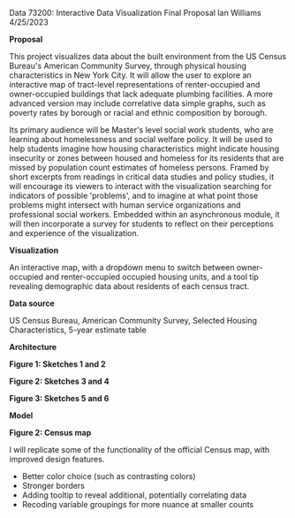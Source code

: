 Data 73200: Interactive Data Visualization
Final Proposal
Ian Williams
4/25/2023

**Proposal**

This project visualizes data about the built environment from the US Census Bureau's American Community Survey, through physical housing characteristics in New York City. It will allow the user to explore an interactive map of tract-level representations of renter-occupied and owner-occupied buildings that lack adequate plumbing facilities. A more advanced version may include correlative data simple graphs, such as poverty rates by borough or racial and ethnic composition by borough.

Its primary audience will be Master's level social work students, who are learning about homelessness and social welfare policy. It will be used to help students imagine how housing characteristics might indicate housing insecurity or zones between housed and homeless for its residents that are missed by population count estimates of homeless persons. Framed by short excerpts from readings in critical data studies and policy studies, it will encourage its viewers to interact with the visualization searching for indicators of possible 'problems', and to imagine at what point those problems might intersect with human service organizations and professional social workers. Embedded within an asynchronous module, it will then incorporate a survey for students to reflect on their perceptions and experience of the visualization.

**Visualization**

An interactive map, with a dropdown menu to switch between owner-occupied and renter-occupied occupied housing units, and a tool tip revealing demographic data about residents of each census tract.

**Data source**

US Census Bureau, American Community Survey, Selected Housing Characteristics, 5-year estimate table

**Architecture**


 
**Figure 1: Sketches 1 and 2**



**Figure 2: Sketches 3 and 4**

**Figure 3: Sketches 5 and 6**

**Model**

 

 
**Figure 2: Census map**

I will replicate some of the functionality of the official Census map, with improved design features.

-	Better color choice (such as contrasting colors)
-	Stronger borders
-	Adding tooltip to reveal additional, potentially correlating data
-	Recoding variable groupings for more nuance at smaller counts
